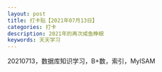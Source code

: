 ```yaml
---
layout: post
title: 打卡贴【2021年07月13日】
categories: 打卡
description: 2021年的再次咸鱼睁眼
keywords: 天天学习
---
```


20210713，数据库知识学习，B+数，索引，MyISAM
